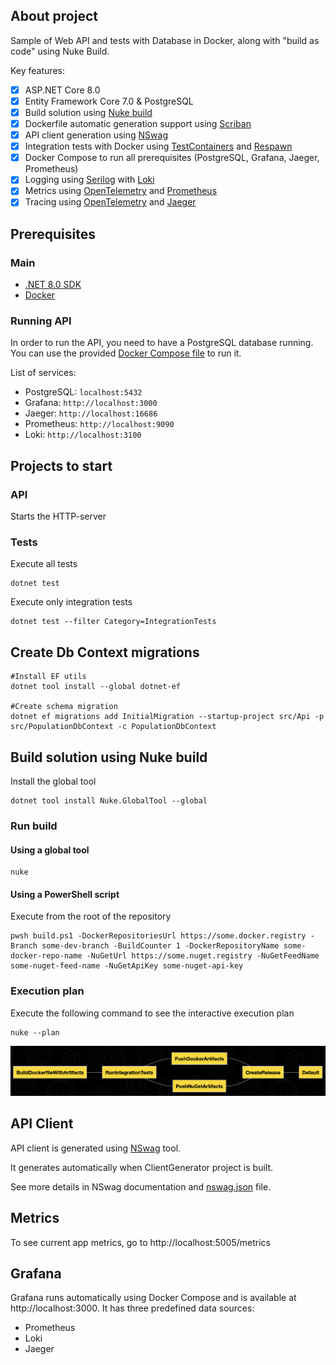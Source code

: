 ## About project
Sample of Web API and tests with Database in Docker, along with "build as code" using Nuke Build.

Key features:
- [x] ASP.NET Core 8.0
- [x] Entity Framework Core 7.0 & PostgreSQL
- [x] Build solution using [Nuke build](https://nuke.build)
- [x] Dockerfile automatic generation support using [Scriban](https://github.com/scriban/scriban)
- [x] API client generation using [NSwag](https://github.com/RicoSuter/NSwag)
- [x] Integration tests with Docker using [TestContainers](https://github.com/testcontainers/testcontainers-dotnet) and [Respawn](https://github.com/jbogard/Respawn)
- [x] Docker Compose to run all prerequisites (PostgreSQL, Grafana, Jaeger, Prometheus)
- [x] Logging using [Serilog](https://serilog.net) with [Loki](https://grafana.com/loki)
- [x] Metrics using [OpenTelemetry](https://opentelemetry.io) and [Prometheus](https://prometheus.io)
- [x] Tracing using [OpenTelemetry](https://opentelemetry.io) and [Jaeger](https://www.jaegertracing.io)

## Prerequisites

### Main
- [.NET 8.0 SDK](https://dotnet.microsoft.com/download/dotnet/8.0)
- [Docker](https://www.docker.com/get-started)

### Running API
In order to run the API, you need to have a PostgreSQL database running. 
You can use the provided [Docker Compose file](docker-compose.yml) to run it.

List of services:
- PostgreSQL: `localhost:5432`
- Grafana: `http://localhost:3000`
- Jaeger: `http://localhost:16686`
- Prometheus: `http://localhost:9090`
- Loki: `http://localhost:3100`

## Projects to start
### API
Starts the HTTP-server

### Tests
Execute all tests
```shell
dotnet test
```

Execute only integration tests
```shell
dotnet test --filter Category=IntegrationTests
```

## Create Db Context migrations

```shell
#Install EF utils
dotnet tool install --global dotnet-ef

#Create schema migration
dotnet ef migrations add InitialMigration --startup-project src/Api -p src/PopulationDbContext -c PopulationDbContext
```
## Build solution using Nuke build

Install the global tool
```shell
dotnet tool install Nuke.GlobalTool --global
```

### Run build
#### Using a global tool
```shell
nuke
```

#### Using a PowerShell script
Execute from the root of the repository
```shell
pwsh build.ps1 -DockerRepositoriesUrl https://some.docker.registry -Branch some-dev-branch -BuildCounter 1 -DockerRepositoryName some-docker-repo-name -NuGetUrl https://some.nuget.registry -NuGetFeedName some-nuget-feed-name -NuGetApiKey some-nuget-api-key
```

### Execution plan
Execute the following command to see the interactive execution plan
```shell
nuke --plan
```
![Build execution plan](build/BuildExecutionPlan.png)

## API Client
API client is generated using [NSwag](https://github.com/RicoSuter/NSwag) tool.

It generates automatically when ClientGenerator project is built.

See more details in NSwag documentation and [nswag.json](src/ClientGenerator/nswag.json) file.

## Metrics

To see current app metrics, go to http://localhost:5005/metrics

## Grafana

Grafana runs automatically using Docker Compose and is available at http://localhost:3000.
It has three predefined data sources:
- Prometheus
- Loki
- Jaeger